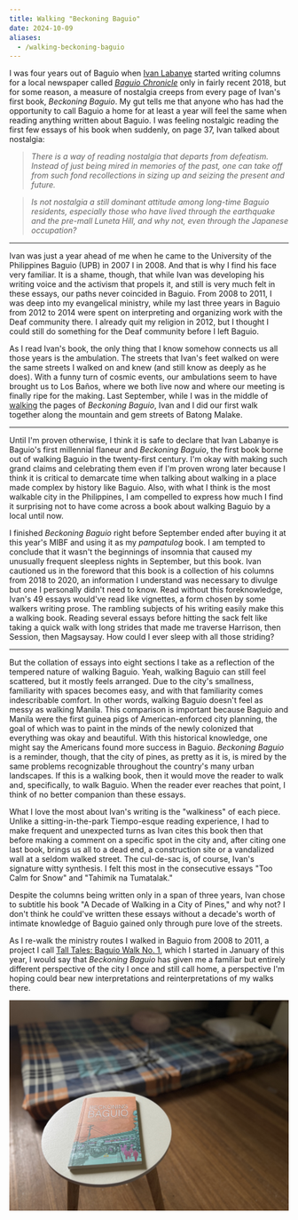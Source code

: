 ```yaml
---
title: Walking "Beckoning Baguio"
date: 2024-10-09
aliases:
  - /walking-beckoning-baguio
---
```


I was four years out of Baguio when [Ivan Labanye](https://chopsueyngarod.wordpress.com/) started writing columns for a local newspaper called _[Baguio Chronicle](https://thebaguiochronicle.com/)_ only in fairly recent 2018, but for some reason, a measure of nostalgia creeps from every page of Ivan's first book, _Beckoning Baguio_. My gut tells me that anyone who has had the opportunity to call Baguio a home for at least a year will feel the same when reading anything written about Baguio. I was feeling nostalgic reading the first few essays of his book when suddenly, on page 37, Ivan talked about nostalgia:

> _There is a way of reading nostalgia that departs from defeatism. Instead of just being mired in memories of the past, one can take off from such fond recollections in sizing up and seizing the present and future._

> _Is not nostalgia a still dominant attitude among long-time Baguio residents, especially those who have lived through the earthquake and the pre-mall Luneta Hill, and why not, even through the Japanese occupation?_

---

Ivan was just a year ahead of me when he came to the University of the Philippines Baguio (UPB) in 2007 I in 2008. And that is why I find his face very familiar. It is a shame, though, that while Ivan was developing his writing voice and the activism that propels it, and still is very much felt in these essays, our paths never coincided in Baguio. From 2008 to 2011, I was deep into my evangelical ministry, while my last three years in Baguio from 2012 to 2014 were spent on interpreting and organizing work with the Deaf community there. I already quit my religion in 2012, but I thought I could still do something for the Deaf community before I left Baguio.

As I read Ivan's book, the only thing that I know somehow connects us all those years is the ambulation. The streets that Ivan's feet walked on were the same streets I walked on and knew (and still know as deeply as he does). With a funny turn of cosmic events, our ambulations seem to have brought us to Los Baños, where we both live now and where our meeting is finally ripe for the making. Last September, while I was in the middle of [walking](https://talahardin.vinceimbat.com/walking) the pages of _Beckoning Baguio_, Ivan and I did our first walk together along the mountain and gem streets of Batong Malake.

---

Until I'm proven otherwise, I think it is safe to declare that Ivan Labanye is Baguio's first millennial flaneur and _Beckoning Baguio_, the first book borne out of walking Baguio in the twenty-first century. I'm okay with making such grand claims and celebrating them even if I'm proven wrong later because I think it is critical to demarcate time when talking about walking in a place made complex by history like Baguio. Also, with what I think is the most walkable city in the Philippines, I am compelled to express how much I find it surprising not to have come across a book about walking Baguio by a local until now.

I finished _Beckoning Baguio_ right before September ended after buying it at this year's MIBF and using it as my _pampatulog_ book. I am tempted to conclude that it wasn't the beginnings of insomnia that caused my unusually frequent sleepless nights in September, but this book. Ivan cautioned us in the foreword that this book is a collection of his columns from 2018 to 2020, an information I understand was necessary to divulge but one I personally didn't need to know. Read without this foreknowledge, Ivan's 49 essays would've read like vignettes, a form chosen by some walkers writing prose. The rambling subjects of his writing easily make this a walking book. Reading several essays before hitting the sack felt like taking a quick walk with long strides that made me traverse Harrison, then Session, then Magsaysay. How could I ever sleep with all those striding?

---

But the collation of essays into eight sections I take as a reflection of the tempered nature of walking Baguio. Yeah, walking Baguio can still feel scattered, but it mostly feels arranged. Due to the city's smallness, familiarity with spaces becomes easy, and with that familiarity comes indescribable comfort. In other words, walking Baguio doesn't feel as messy as walking Manila. This comparison is important because Baguio and Manila were the first guinea pigs of American-enforced city planning, the goal of which was to paint in the minds of the newly colonized that everything was okay and beautiful. With this historical knowledge, one might say the Americans found more success in Baguio. _Beckoning Baguio_ is a reminder, though, that the city of pines, as pretty as it is, is mired by the same problems recognizable throughout the country's many urban landscapes. If this is a walking book, then it would move the reader to walk and, specifically, to walk Baguio. When the reader ever reaches that point, I think of no better companion than these essays.

What I love the most about Ivan's writing is the "walkiness" of each piece. Unlike a sitting-in-the-park Tiempo-esque reading experience, I had to make frequent and unexpected turns as Ivan cites this book then that before making a comment on a specific spot in the city and, after citing one last book, brings us all to a dead end, a construction site or a vandalized wall at a seldom walked street. The cul-de-sac is, of course, Ivan's signature witty synthesis. I felt this most in the consecutive essays "Too Calm for Snow" and "Tahimik na Tumatalak."

Despite the columns being written only in a span of three years, Ivan chose to subtitle his book "A Decade of Walking in a City of Pines," and why not? I don't think he could've written these essays without a decade's worth of intimate knowledge of Baguio gained only through pure love of the streets.

As I re-walk the ministry routes I walked in Baguio from 2008 to 2011, a project I call [Tall Tales: Baguio Walk No. 1](tt1), which I started in January of this year, I would say that _Beckoning Baguio_ has given me a familiar but entirely different perspective of the city I once and still call home, a perspective I'm hoping could bear new interpretations and reinterpretations of my walks there.

![Beckoning Baguio](images/beckoning-baguio.jpg)
